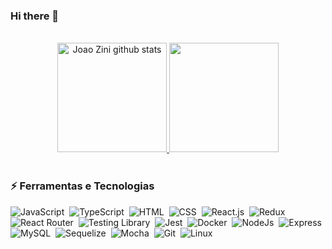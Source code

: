 ### Hi there 👋

<br>

<div align="center">
  <a href="https://github.com/ebionarduche">
  <img height="175px" src="https://github-readme-stats-sigma-five.vercel.app/api?username=ebionarduche&show_icons=true&count_private=true&title_color=f061f2&icon_color=50fa7b&text_color=c9d1d9&bg_color=0d1117" alt="Joao Zini github stats"/>
  <img height="175px" src="https://github-readme-stats.vercel.app/api/top-langs/?username=ebionarduche&layout=compact&title_color=f061f2&text_color=c9d1d9&bg_color=0d1117"/></a>
</div>

<br>


### ⚡ Ferramentas e Tecnologias
![JavaScript](https://img.shields.io/badge/-JavaScript-0D1117?style=for-the-badge&logo=javascript&labelColor=0D1117)&nbsp;
![TypeScript](https://img.shields.io/badge/TypeScript-0D1117?style=for-the-badge&logo=typescript)&nbsp;
![HTML](https://img.shields.io/badge/HTML5-0d1117?style=for-the-badge&logo=html5)&nbsp;
![CSS](https://img.shields.io/badge/-CSS-0D1117?style=for-the-badge&logo=CSS3&logoColor=1572B6&labelColor=0D1117)&nbsp;
![React.js](https://img.shields.io/badge/-React.js-0D1117?style=for-the-badge&logo=react&labelColor=0D1117)&nbsp;
![Redux](https://img.shields.io/badge/Redux-0D1117?style=for-the-badge&logo=redux)&nbsp;
![React Router](https://img.shields.io/badge/React_Router-0D1117?style=for-the-badge&logo=react-router)&nbsp;
![Testing Library](	https://img.shields.io/badge/testing%20library-0D1117?style=for-the-badge&logo=testing-library)&nbsp;
![Jest](https://img.shields.io/badge/Jest-0D1117?style=for-the-badge&logo=Jest)&nbsp;
![Docker](https://img.shields.io/badge/Docker-0D1117?style=for-the-badge&logo=docker)&nbsp;
![NodeJs](https://img.shields.io/badge/Node.js-0D1117?style=for-the-badge&logo=node.js)&nbsp;
![Express](https://img.shields.io/badge/Express-0D1117.svg?style=for-the-badge&logo=Express&logoColor=blue)&nbsp;
![MySQL](https://img.shields.io/badge/MySQL-0D1117?style=for-the-badge&logo=mysql&)&nbsp;
![Sequelize](https://img.shields.io/badge/Sequelize-0D1117.svg?style=for-the-badge&logo=Sequelize)&nbsp;
![Mocha](https://img.shields.io/badge/Mocha-0D1117.svg?style=for-the-badge&logo=Mocha)&nbsp;
![Git](https://img.shields.io/badge/Git-0D1117?style=for-the-badge&logo=git)&nbsp;
![Linux](https://img.shields.io/badge/Linux-0D1117?style=for-the-badge&logo=linux)&nbsp;






